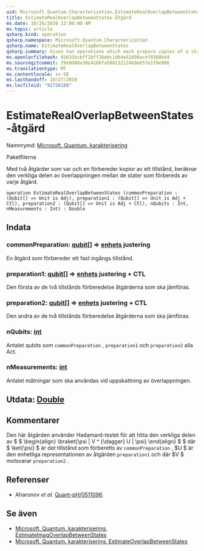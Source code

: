 ```yaml
---
uid: Microsoft.Quantum.Characterization.EstimateRealOverlapBetweenStates
title: EstimateRealOverlapBetweenStates-åtgärd
ms.date: 10/26/2020 12:00:00 AM
ms.topic: article
qsharp.kind: operation
qsharp.namespace: Microsoft.Quantum.Characterization
qsharp.name: EstimateRealOverlapBetweenStates
qsharp.summary: Given two operations which each prepare copies of a state, estimates the real part of the overlap between the states prepared by each operation.
ms.openlocfilehash: 01631bcbff2bff26ddc1db4e42d90ac4f8380bd4
ms.sourcegitcommit: 29e0d88a30e4166fa580132124b0eb57e1f0e986
ms.translationtype: MT
ms.contentlocale: sv-SE
ms.lasthandoff: 10/27/2020
ms.locfileid: "92728188"
---
```

# <a name="estimaterealoverlapbetweenstates-operation"></a>EstimateRealOverlapBetweenStates-åtgärd

Namnrymd: [Microsoft. Quantum. karakterisering](xref:Microsoft.Quantum.Characterization)

Paketfilerna [](https://nuget.org/packages/)


Med två åtgärder som var och en förbereder kopior av ett tillstånd, beräknar den verkliga delen av överlappningen mellan de stater som förbereds av varje åtgärd.

```qsharp
operation EstimateRealOverlapBetweenStates (commonPreparation : (Qubit[] => Unit is Adj), preparation1 : (Qubit[] => Unit is Adj + Ctl), preparation2 : (Qubit[] => Unit is Adj + Ctl), nQubits : Int, nMeasurements : Int) : Double
```


## <a name="input"></a>Indata

### <a name="commonpreparation--qubit--unit-adj"></a>commonPreparation: [qubit](xref:microsoft.quantum.lang-ref.qubit)[] => [enhets](xref:microsoft.quantum.lang-ref.unit) justering

En åtgärd som förbereder ett fast ingångs tillstånd.


### <a name="preparation1--qubit--unit-adj--ctl"></a>preparation1: [qubit](xref:microsoft.quantum.lang-ref.qubit)[] => [enhets](xref:microsoft.quantum.lang-ref.unit) justering + CTL

Den första av de två tillstånds förberedelse åtgärderna som ska jämföras.


### <a name="preparation2--qubit--unit-adj--ctl"></a>preparation2: [qubit](xref:microsoft.quantum.lang-ref.qubit)[] => [enhets](xref:microsoft.quantum.lang-ref.unit) justering + CTL

Den andra av de två tillstånds förberedelse åtgärderna som ska jämföras.


### <a name="nqubits--int"></a>nQubits: [int](xref:microsoft.quantum.lang-ref.int)

Antalet qubits som `commonPreparation` , `preparation1` och `preparation2` alla Act.


### <a name="nmeasurements--int"></a>nMeasurements: [int](xref:microsoft.quantum.lang-ref.int)

Antalet mätningar som ska användas vid uppskattning av överlappningen.



## <a name="output--double"></a>Utdata: [Double](xref:microsoft.quantum.lang-ref.double)



## <a name="remarks"></a>Kommentarer

Den här åtgärden använder Hadamard-testet för att hitta den verkliga delen av $ $ \begin{align} \braket{\psi | V ^ {\dagger} U | \psi} \end{align} $ $ där $ \ket{\psi} $ är det tillstånd som förberetts av `commonPreparation` , $U $ är den enhetliga representationen av åtgärden `preparation1` och där $V $ motsvarar `preparation2` .

## <a name="references"></a>Referenser

- Aharonov *et al.* [Quant-pH/0511096](https://arxiv.org/abs/quant-ph/0511096).

## <a name="see-also"></a>Se även

- [Microsoft. Quantum. karakterisering. EstimateImagOverlapBetweenStates](xref:Microsoft.Quantum.Characterization.EstimateImagOverlapBetweenStates)
- [Microsoft. Quantum. karakterisering. EstimateOverlapBetweenStates](xref:Microsoft.Quantum.Characterization.EstimateOverlapBetweenStates)